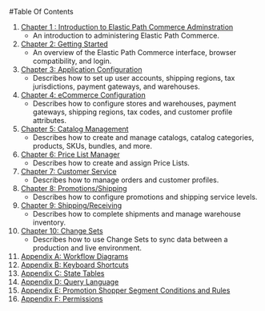 #Table Of Contents

1. [Chapter 1 : Introduction to Elastic Path Commerce Adminstration](Chapter01.md)
    - An introduction to administering Elastic Path Commerce.
1. [Chapter 2: Getting Started](Chapter02.md)
    - An overview of the Elastic Path Commerce interface, browser compatibility, and login.
1. [Chapter 3: Application Configuration](Chapter03.md)
    - Describes how to set up user accounts, shipping regions, tax jurisdictions, payment gateways, and warehouses.
1. [Chapter 4: eCommerce Configuration](Chapter04.md)
    - Describes how to configure stores and warehouses, payment gateways, shipping regions, tax codes, and customer profile attributes.
1. [Chapter 5: Catalog Management](Chapter05.md)
    - Describes how to create and manage catalogs, catalog categories, products, SKUs, bundles, and more.
1. [Chapter 6: Price List Manager](Chapter06.md)
    - Describes how to create and assign Price Lists.
1. [Chapter 7: Customer Service](Chapter07.md)
    - Describes how to manage orders and customer profiles.
1. [Chapter 8: Promotions/Shipping](Chapter08.md)
    - Describes how to configure promotions and shipping service levels.
1. [Chapter 9: Shipping/Receiving](Chapter09.md)
    - Describes how to complete shipments and manage warehouse inventory.
1. [Chapter 10: Change Sets](Chapter10.md)
    - Describes how to use Change Sets to sync data between a production and live environment.
1. [Appendix A: Workflow Diagrams](AppendixA.md)
1. [Appendix B: Keyboard Shortcuts](AppendixB.md)
1. [Appendix C: State Tables](AppendixC.md)
1. [Appendix D: Query Language](AppendixD.md)
1. [Appendix E: Promotion Shopper Segment Conditions and Rules](AppendixE.md)
1. [Appendix F: Permissions](AppendixF.md)
